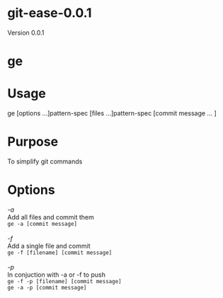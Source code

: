 git-ease-0.0.1
===============

Version 0.0.1 <br>

# ge

Usage
===========
ge [options ...]pattern-spec [files ...]pattern-spec [commit message ... ]

Purpose
===========
To simplify git commands

Options
===========
*-a*<br>
Add all files and commit them<br>
```ge -a [commit message]```
<br><br>*-f*<br>
Add a single file and commit<br>
```ge -f [filename] [commit message]```
<br><br>*-p*<br>
In conjuction with -a or -f to push<br>
```ge -f -p [filename] [commit message]```
<br> ```ge -a -p [commit message]```

